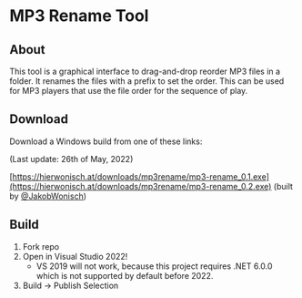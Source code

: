 
# MP3 Rename Tool

## About

This tool is a graphical interface to drag-and-drop reorder MP3 files in a folder. It renames the files with a prefix to set the order. This can be used for MP3 players that use the file order for the sequence of play.

## Download

Download a Windows build from one of these links:

(Last update: 26th of May, 2022)

[https://hierwonisch.at/downloads/mp3rename/mp3-rename_0.1.exe](https://hierwonisch.at/downloads/mp3rename/mp3-rename_0.2.exe) (built by [@JakobWonisch](https://github.com/JakobWonisch))


## Build

1. Fork repo
2. Open in Visual Studio 2022!
    * VS 2019 will not work, because this project requires .NET 6.0.0 which is not supported by default before 2022.
3. Build -> Publish Selection
